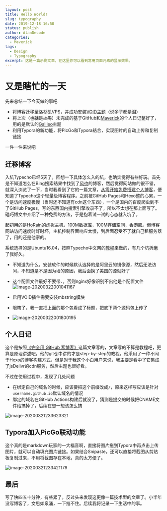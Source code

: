```yaml
---
layout: post
title: Hello World!
slug: typography
date: 2019-12-18 16:50
status: publish
author: AlanDecode
categories: 
  - Maverick
tags:
  - Design
  - Typography
excerpt: 这是一篇示例文章，在这里你可以看到常用页面元素的显示效果。
---
```

# 又是瞎忙的一天

先来总结一下今天做的事吧

- 将博客迁移至洛杉矶VPS，并成功安装[VOID主题](https://github.com/AlanDecode/Typecho-Theme-VOID)（~~说多了都是泪~~）
- 将上次（~~也就是上周~~）未完成的基于GitHub和[Maverick](https://github.com/AlanDecode/Maverick)的个人日记整好了，用的是默认的[Galileo](https://github.com/AlanDecode/Maverick)主题
- 利用Typora的新功能，将PicGo和Typora结合，实现图片的自动上传和复制链接

一件一件来说吧

## 迁移博客

入坑Typecho已经5天了，回想一下具体怎么入的坑，也确实觉得有些好玩。首先是不知道怎么在Bing搜索结果中找到了[风也](https://eas1.cn/)的博客，然后觉得网站做的很不错，就深入浏览了一下，当时我看到了它的一篇文章，[从零开始免费搭建个人博客](https://eas1.cn/posts/94.html)，便知道了Typecho这个轻量级博客程序。之前被GitHub Pages和Hexo整的心累，一个是访问速度极慢（当时还不知道有cdn这个东西），一个是国内的百度爬虫到不了GitHub Pages，写的东西国内搜索引擎收录不了，所以不太想在那上面写了。碰巧博文中介绍了一种免费的方法，于是抱着试一试的心态就入坑了。

起初用的是[HoRain](https://webs.horain.net/)的虚拟主机，100M数据库，100M存储空间，香港服。但博客网站访问速度时好时坏，主机控制界面响应太慢，到后面忍受不了就自己租服务器了，用的还是他家的。

系统选择的是Ubuntu16.04，按照Typecho中文网的[教程](https://www.typechodev.com/servers/nginx_or_apache.html)来做的，有几个坑折磨了我好久。

- 不知道为什么，安装软件的时候默认选择的是阿里云的镜像源，然后无法访问，不知道是不是因为墙的原因，我后面换了美国的源就好了

- 这个配置文件最好不要带`.`，否则nginx好像识别不出他是个配置文件
  ![image-20200322001041167](https://cdn.jsdelivr.net/gh/kepontry/picbed/img/20200322001042.png)
  
- 启用VOID插件需要安装mbstring模块

- 眼瞎了，我一直把上面的那个包看成了标题，把底下两个源码包上传了

- ![image-20200322001800195](https://cdn.jsdelivr.net/gh/kepontry/picbed/img/20200322001801.png)

## 个人日记

  这个是按照[《完全用 GitHub 写博客》](https://blog.imalan.cn/archives/blog-with-github/)这篇文章写的，文章写的不算是教程吧，更算是原理讲述吧，他的git仓中讲的才是step-by-step的教程。他采用了一种不同于Hexo的博客构建方式，但是对于我这个小白用户来说，我主要是看中了它集成了jsDelivr的cdn服务，然后主题也很好看。

不过在使用过程中，发现了几处问题

- 在绑定自己的域名的时候，应该要把这个前缀改成`/`，原来这样写应该是针对`username.github.io`默认域名的情况
- 绑定的域名在GitHub Actions构建后就没了，猜测是提交的时候把CNAME文件给搞掉了，后续在想一想该怎么搞

![image-20200321233623321](https://cdn.jsdelivr.net/gh/kepontry/picbed/img/20200321233624.png)

## Typora加入PicGo联动功能

这个真的是markdown玩家的一大福音啊，直接将图片拖到Typora中再点击上传图片，就可以自动填充图片链接。如果结合Snipaste，还可以直接将截图从剪贴板复制过来，不用将截图存在本地，真的太方便了。

![image-20200321233421179](https://cdn.jsdelivr.net/gh/kepontry/picbed/img/20200321233506.png)

## 最后

写了快四五十分钟，有些累了，反过头来发现这更像一篇技术型的文章了。小半年没写博客了，文思如泉涌，一下挡不住。后续我将记录一下生活中的事。
